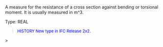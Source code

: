 A measure for the resistance of a cross section against bending or torsional moment. It is usually measured in m\^3.

Type: REAL

> <font size="-1" color="#0000FF">HISTORY New type in IFC Release 2x2.
</font>
>
